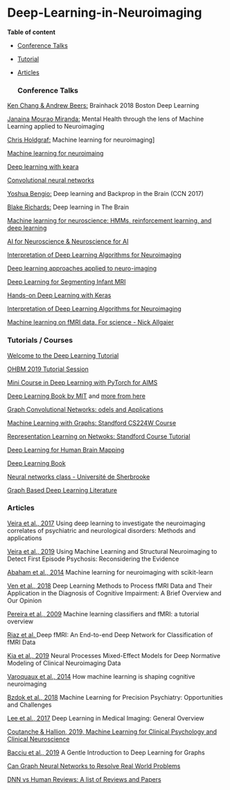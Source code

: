 # Deep-Learning-in-Neuroimaging

**Table of content**

* [Conference Talks](#conference-talks)


* [Tutorial](#tutorials)

* [Articles](#articles)

  ### Conference Talks

[Ken Chang & Andrew Beers:](https://www.youtube.com/watch?v=8d1Fx0yFnEU) Brainhack 2018 Boston	Deep Learning 

[Janaina Mourao Miranda:](http://www.cs.ucl.ac.uk/news/article/janaina_mourao_miranda_delivers_inaugural_lecture_on_machine_learning/)  Mental Health through the lens of Machine Learning applied to Neuroimaging

[Chris Holdgraf:](https://neurohackademy.org/course/machine-learning-for-neuroimaging/) Machine learning for neuroimaging]

[Machine learning for neuroimaing](https://neurohackademy.org/course/machine-learning-for-neuroimaging/)

[Deep learning with keara](https://neurohackademy.org/course/deep-learning-with-keras/)

[Convolutional neural networks](https://neurohackademy.github.io/convolutional-neural-networks/)

[Yoshua Bengio:](https://www.youtube.com/watch?v=W86H4DpFnLY&t=18s) Deep learning and Backprop in the Brain (CCN 2017)

[Blake Richards:](https://www.youtube.com/watch?v=dZwB5Mj-PPM) Deep learning in The Brain

[Machine learning for neuroscience: HMMs, reinforcement learning, and deep learning](https://www.youtube.com/watch?v=R4FHOERMAbA)

[AI for Neuroscience & Neuroscience for AI](https://www.youtube.com/watch?v=V_vBHI8y7eU)

[Interpretation of Deep Learning Algorithms for Neuroimaging](https://www.pathlms.com/ohbm/courses/8246/sections/12542/video_presentations/115841)

[Deep learning approaches applied to neuro-imaging](https://www.pathlms.com/ohbm/courses/8246/sections/12542/video_presentations/116076)

[Deep Learning for Segmenting Infant MRI](https://www.pathlms.com/ohbm/courses/8246/sections/12542/video_presentations/115838)

[Hands-on Deep Learning with Keras	](https://www.pathlms.com/ohbm/courses/8246/sections/12542/video_presentations/115840)

[Interpretation of Deep Learning Algorithms for Neuroimaging](https://www.pathlms.com/ohbm/courses/8246/sections/12542/video_presentations/115841)

[Machine learning on fMRI data. For science - Nick Allgaier](https://www.youtube.com/watch?v=p2Vt5fdggwk&list=PLQCyovposs5pQyCrSREYtu1e8uaUVIZOa&index=5)

   ### Tutorials / Courses
[Welcome to the Deep Learning Tutorial](http://ufldl.stanford.edu/tutorial/)

[OHBM 2019 Tutorial Session](https://brainhack101.github.io/IntroDL/)

[Mini Course in Deep Learning with PyTorch for AIMS](https://github.com/Atcold/pytorch-Deep-Learning-Minicourse)

[Deep Learning Book by MIT](http://www.deeplearningbook.org/) and [more from here](https://github.com/janishar/mit-deep-learning-book-pdf)

[Graph Convolutional Networks: odels and Applications](http://cse.msu.edu/~mayao4/tutorials/aaai2020/)

[Machine Learning with Graphs: Standford CS224W Course](http://web.stanford.edu/class/cs224w/index.html#schedule)

[Representation Learning on Netwoks: Standford Course Tutorial](http://snap.stanford.edu/proj/embeddings-www/)

[Deep Learning for Human Brain Mapping](https://brainhack101.github.io/IntroDL/)

[Deep Learning Book](https://www.deeplearningbook.org/)

[Neural networks class - Université de Sherbrooke](https://www.youtube.com/watch?v=SGZ6BttHMPw&list=PL6Xpj9I5qXYEcOhn7TqghAJ6NAPrNmUBH)

[Graph Based Deep Learning Literature](https://github.com/naganandy/graph-based-deep-learning-literature)



   ### Articles
[Veira et al., 2017](https://www.sciencedirect.com/science/article/pii/S0149763416305176) Using deep learning to investigate the neuroimaging correlates of psychiatric and neurological disorders: Methods and applications

[Veira et al., 2019](https://academic.oup.com/schizophreniabulletin/advance-article/doi/10.1093/schbul/sby189/5365736) Using Machine Learning and Structural Neuroimaging to Detect First Episode Psychosis: Reconsidering the Evidence

[Abaham et al., 2014](https://www.frontiersin.org/articles/10.3389/fninf.2014.00014/full) Machine learning for neuroimaging with scikit-learn

[Ven et al., 2018](https://www.frontiersin.org/articles/10.3389/fninf.2018.00023/full) Deep Learning Methods to Process fMRI Data and Their Application in the Diagnosis of Cognitive Impairment: A Brief Overview and Our Opinion

[Pereira et al., 2009](https://www.ncbi.nlm.nih.gov/pubmed/19070668) Machine learning classifiers and fMRI: a tutorial overview

[Riaz et al. ](http://gregslabaugh.net/publications/Riaz_ISBI2018.pdf) Deep fMRI: An End-to-end Deep Network for Classification of fMRI Data

[Kia et al., 2019](https://arxiv.org/pdf/1812.04998.pdf) Neural Processes Mixed-Effect Models for Deep Normative
Modeling of Clinical Neuroimaging Data

[Varoquaux et al., 2014](https://gigascience.biomedcentral.com/articles/10.1186/2047-217X-3-28) How machine learning is shaping cognitive neuroimaging

[Bzdok et al., 2018](https://www.biologicalpsychiatrycnni.org/article/S2451-9022(17)30206-9/fulltext) Machine Learning for Precision Psychiatry: Opportunities and Challenges

[Lee et al., 2017](https://www.kjronline.org/DOIx.php?id=10.3348/kjr.2017.18.4.570) Deep Learning in Medical Imaging: General Overview

[Coutanche & Hallion, 2019, Machine Learning for Clinical Psychology and Clinical Neuroscience](https://psyarxiv.com/7zswh/)

[Bacciu et al., 2019](https://arxiv.org/abs/1912.12693) A Gentle Introduction to Deep Learning for Graphs

[Can Graph Neural Networks to Resolve Real World Problems](https://hackernoon.com/can-graph-neural-networks-solve-real-world-problems-7hd636dn)

[DNN vs Human Reviews: A list of Reviews and Papers](https://docs.google.com/document/d/1qil2ylAnw6XrHPymYjKKYNDJn2qZQYA_Qg2_ijl-MaQ/edit#)




